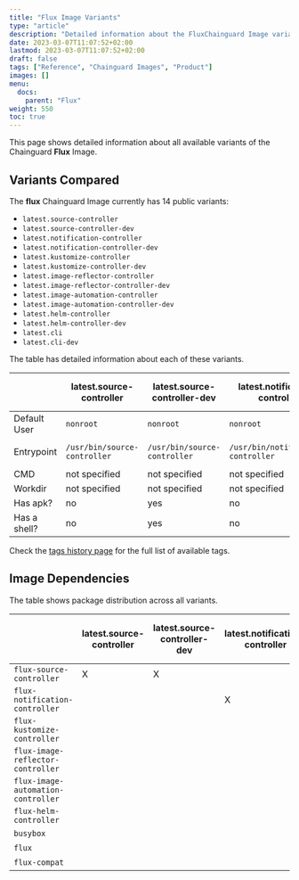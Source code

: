 ```yaml
---
title: "Flux Image Variants"
type: "article"
description: "Detailed information about the FluxChainguard Image variants"
date: 2023-03-07T11:07:52+02:00
lastmod: 2023-03-07T11:07:52+02:00
draft: false
tags: ["Reference", "Chainguard Images", "Product"]
images: []
menu:
  docs:
    parent: "Flux"
weight: 550
toc: true
---
```


This page shows detailed information about all available variants of the Chainguard **Flux** Image.

## Variants Compared
The **flux** Chainguard Image currently has 14 public variants: 

- `latest.source-controller`
- `latest.source-controller-dev`
- `latest.notification-controller`
- `latest.notification-controller-dev`
- `latest.kustomize-controller`
- `latest.kustomize-controller-dev`
- `latest.image-reflector-controller`
- `latest.image-reflector-controller-dev`
- `latest.image-automation-controller`
- `latest.image-automation-controller-dev`
- `latest.helm-controller`
- `latest.helm-controller-dev`
- `latest.cli`
- `latest.cli-dev`

The table has detailed information about each of these variants.

|              | latest.source-controller     | latest.source-controller-dev | latest.notification-controller     | latest.notification-controller-dev | latest.kustomize-controller     | latest.kustomize-controller-dev | latest.image-reflector-controller     | latest.image-reflector-controller-dev | latest.image-automation-controller     | latest.image-automation-controller-dev | latest.helm-controller     | latest.helm-controller-dev | latest.cli      | latest.cli-dev  |
|--------------|------------------------------|------------------------------|------------------------------------|------------------------------------|---------------------------------|---------------------------------|---------------------------------------|---------------------------------------|----------------------------------------|----------------------------------------|----------------------------|----------------------------|-----------------|-----------------|
| Default User | `nonroot`                    | `nonroot`                    | `nonroot`                          | `nonroot`                          | `nonroot`                       | `nonroot`                       | `nonroot`                             | `nonroot`                             | `nonroot`                              | `nonroot`                              | `nonroot`                  | `nonroot`                  | `nonroot`       | `nonroot`       |
| Entrypoint   | `/usr/bin/source-controller` | `/usr/bin/source-controller` | `/usr/bin/notification-controller` | `/usr/bin/notification-controller` | `/usr/bin/kustomize-controller` | `/usr/bin/kustomize-controller` | `/usr/bin/image-reflector-controller` | `/usr/bin/image-reflector-controller` | `/usr/bin/image-automation-controller` | `/usr/bin/image-automation-controller` | `/usr/bin/helm-controller` | `/usr/bin/helm-controller` | `/usr/bin/flux` | `/usr/bin/flux` |
| CMD          | not specified                | not specified                | not specified                      | not specified                      | not specified                   | not specified                   | not specified                         | not specified                         | not specified                          | not specified                          | not specified              | not specified              | `help`          | `help`          |
| Workdir      | not specified                | not specified                | not specified                      | not specified                      | not specified                   | not specified                   | not specified                         | not specified                         | not specified                          | not specified                          | not specified              | not specified              | not specified   | not specified   |
| Has apk?     | no                           | yes                          | no                                 | yes                                | no                              | yes                             | no                                    | yes                                   | no                                     | yes                                    | no                         | yes                        | no              | yes             |
| Has a shell? | no                           | yes                          | no                                 | yes                                | no                              | yes                             | no                                    | yes                                   | no                                     | yes                                    | no                         | yes                        | yes             | yes             |

Check the [tags history page](/chainguard/chainguard-images/reference/flux/tags_history/) for the full list of available tags.
## Image Dependencies
The table shows package distribution across all variants.

|                                    | latest.source-controller | latest.source-controller-dev | latest.notification-controller | latest.notification-controller-dev | latest.kustomize-controller | latest.kustomize-controller-dev | latest.image-reflector-controller | latest.image-reflector-controller-dev | latest.image-automation-controller | latest.image-automation-controller-dev | latest.helm-controller | latest.helm-controller-dev | latest.cli | latest.cli-dev |
|------------------------------------|--------------------------|------------------------------|--------------------------------|------------------------------------|-----------------------------|---------------------------------|-----------------------------------|---------------------------------------|------------------------------------|----------------------------------------|------------------------|----------------------------|------------|----------------|
| `flux-source-controller`           | X                        | X                            |                                |                                    |                             |                                 |                                   |                                       |                                    |                                        |                        |                            |            |                |
| `flux-notification-controller`     |                          |                              | X                              | X                                  |                             |                                 |                                   |                                       |                                    |                                        |                        |                            |            |                |
| `flux-kustomize-controller`        |                          |                              |                                |                                    | X                           | X                               |                                   |                                       |                                    |                                        |                        |                            |            |                |
| `flux-image-reflector-controller`  |                          |                              |                                |                                    |                             |                                 | X                                 | X                                     |                                    |                                        |                        |                            |            |                |
| `flux-image-automation-controller` |                          |                              |                                |                                    |                             |                                 |                                   |                                       | X                                  | X                                      |                        |                            |            |                |
| `flux-helm-controller`             |                          |                              |                                |                                    |                             |                                 |                                   |                                       |                                    |                                        | X                      | X                          |            |                |
| `busybox`                          |                          |                              |                                |                                    |                             |                                 |                                   |                                       |                                    |                                        |                        |                            | X          | X              |
| `flux`                             |                          |                              |                                |                                    |                             |                                 |                                   |                                       |                                    |                                        |                        |                            | X          | X              |
| `flux-compat`                      |                          |                              |                                |                                    |                             |                                 |                                   |                                       |                                    |                                        |                        |                            | X          | X              |
